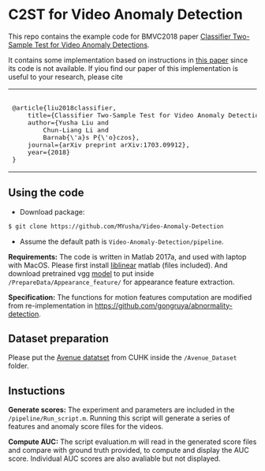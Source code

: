 # C2ST for Video Anomaly Detection

This repo contains the example code for BMVC2018 paper
[Classifier Two-Sample Test for Video Anomaly Detections](http://bmvc2018.org/contents/papers/0237.pdf).

It contains some implementation based on instructions in [this paper](https://arxiv.org/pdf/1705.08182.pdf) since 
its code is not available. If yiou find our paper of this implementation is useful to your research, please cite

<table border="0" cellspacing="15" cellpadding="0">
<tbody>
<tr>
<td>
<pre>			
@article{liu2018classifier,
    title={Classifier Two-Sample Test for Video Anomaly Detections},
    author={Yusha Liu and 
        Chun-Liang Li and 
        Barnab{\'a}s P{\'o}czos},
    journal={arXiv preprint arXiv:1703.09912},
    year={2018}
}
</pre>
</tbody>
</table>



## Using the code
* Download package:
```bash
$ git clone https://github.com/MYusha/Video-Anomaly-Detection
```
* Assume the default path is `Video-Anomaly-Detection/pipeline`.

**Requirements:** The code is written in Matlab 2017a, and used with laptop with MacOS. Please first install
[liblinear](https://www.csie.ntu.edu.tw/~cjlin/liblinear/)
matlab (files included). And download pretrained vgg [model](http://www.vlfeat.org/matconvnet/pretrained/) to put inside `/PrepareData/Appearance_feature/` for appearance feature extraction.

**Specification:** The functions for motion features computation are modified from re-implementation in https://github.com/gongruya/abnormality-detection.

## Dataset preparation
Please put the
[Avenue datatset](http://www.cse.cuhk.edu.hk/leojia/projects/detectabnormal/dataset.html)
from CUHK inside the `/Avenue_Dataset` folder.

## Instuctions
**Generate scores:** 
The experiment and parameters are included in the `/pipeline/Run_script.m`. Running this script will generate a series of features and anomaly score files for the videos.
  
**Compute AUC:** 
The script evaluation.m will read in the generated score files and compare with ground truth provided, to compute and display the AUC score. Individual AUC scores are also avaliable but not displayed. 
